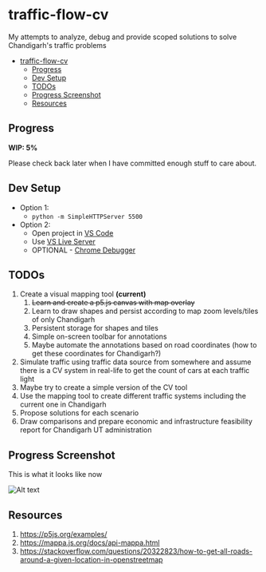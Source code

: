 # traffic-flow-cv
My attempts to analyze, debug and provide scoped solutions to solve Chandigarh's traffic problems

- [traffic-flow-cv](#traffic-flow-cv)
  - [Progress](#progress)
  - [Dev Setup](#dev-setup)
  - [TODOs](#todos)
  - [Progress Screenshot](#progress-screenshot)
  - [Resources](#resources)

## Progress
**WIP: 5%**

Please check back later when I have committed enough stuff to care about.

## Dev Setup
- Option 1:
  - `python -m SimpleHTTPServer 5500`
- Option 2:
  - Open project in [VS Code](https://code.visualstudio.com/)
  - Use [VS Live Server](https://marketplace.visualstudio.com/items?itemName=ritwickdey.LiveServer)
  - OPTIONAL - [Chrome Debugger](https://marketplace.visualstudio.com/items?itemName=msjsdiag.debugger-for-chrome)

## TODOs
1. Create a visual mapping tool **(current)**
   1. ~~Learn and create a p5.js canvas with map overlay~~
   2. Learn to draw shapes and persist according to map zoom levels/tiles of only Chandigarh
   3. Persistent storage for shapes and tiles
   4. Simple on-screen toolbar for annotations
   5. Maybe automate the annotations based on road coordinates (how to get these coordinates for Chandigarh?)
2. Simulate traffic using traffic data source from somewhere and assume there is a CV system in real-life to get the count of cars at each traffic light
3. Maybe try to create a simple version of the CV tool
4. Use the mapping tool to create different traffic systems including the current one in Chandigarh
5. Propose solutions for each scenario
6. Draw comparisons and prepare economic and infrastructure feasibility report for Chandigarh UT administration

## Progress Screenshot

This is what it looks like now

![Alt text](/assets/images/1.png?raw=true "Progress Screenshot")

## Resources
1. https://p5js.org/examples/
2. https://mappa.js.org/docs/api-mappa.html
3. https://stackoverflow.com/questions/20322823/how-to-get-all-roads-around-a-given-location-in-openstreetmap
